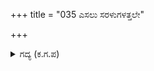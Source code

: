+++
title = "035 ಎಸಲು ಸರಳುಗಳತ್ತಲೇ"

+++

<details><summary>ಗದ್ಯ (ಕ.ಗ.ಪ) </summary>

35. 'ಪ್ರಯೋಗಿಸಿದ ತಕ್ಷಣ ಬಾಣಗಳು ಆ ಕಡೆಗೇ ಕೀಲು ಹೊಡೆದಂತೆ ಹೋಗುತ್ತವೆಯೇ ಹೊರತು, ಹಿಂತಿರುಗಿ ಬಂದು ಮತ್ತೆ ಕಾರ್ಯವನ್ನು ಬೇಡುವ ಬಾಣವನ್ನು ನಾನು ತಿಳಿದೂ ಇಲ್ಲ, ಕೇಳೂ ಇಲ್ಲ. ಬಾಣವೇ ನೀನು ಯಾರು' ಎಂದು ಕರ್ಣನು ಪ್ರಶ್ನಿಸಿದಾಗ, ಆ ಬಾಣ ಕಿಡಿಗಳನ್ನು ಉದುರಿಸುತ್ತಾ ಉದ್ಗಾರ ತೆಗೆದು ಹೇಳಿತು' ನಾನು ಕಾಳಕೂಟ ಕರಂಡವನದ ವಿಷಸರ್ಪ'.
</details>

